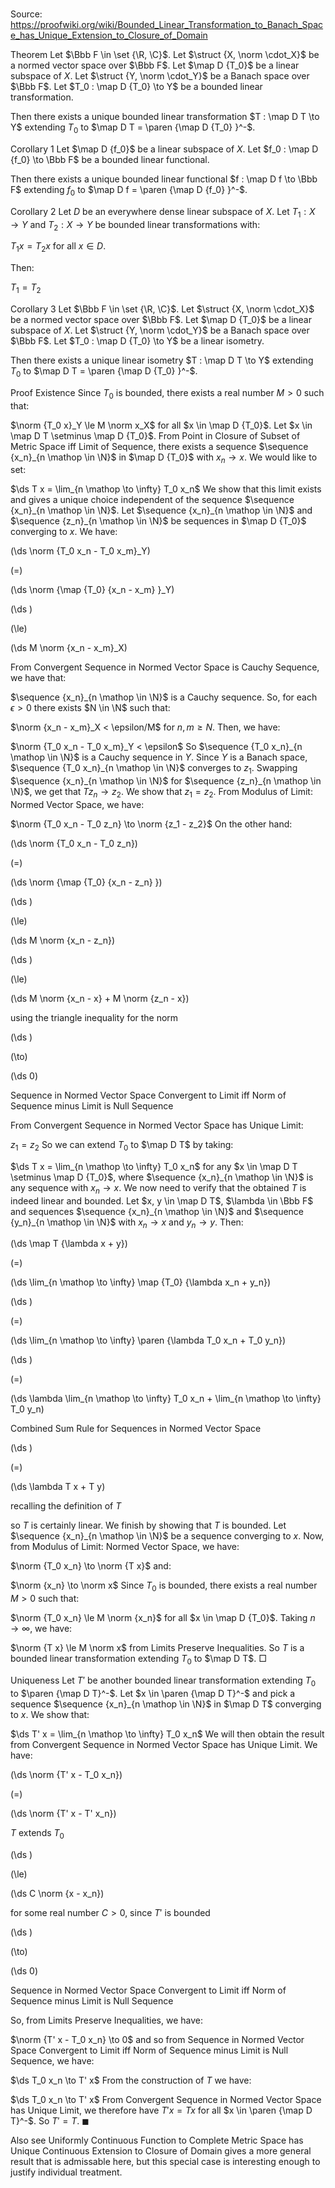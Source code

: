 # 

Source: https://proofwiki.org/wiki/Bounded_Linear_Transformation_to_Banach_Space_has_Unique_Extension_to_Closure_of_Domain



Theorem
Let $\Bbb F \in \set {\R, \C}$. 
Let $\struct {X, \norm \cdot_X}$ be a normed vector space over $\Bbb F$.
Let $\map D {T_0}$ be a linear subspace of $X$.
Let $\struct {Y, \norm \cdot_Y}$ be a Banach space over $\Bbb F$.
Let $T_0 : \map D {T_0} \to Y$ be a bounded linear transformation.

Then there exists a unique bounded linear transformation $T : \map D T \to Y$ extending $T_0$ to $\map D T = \paren {\map D {T_0} }^-$. 


Corollary 1
Let $\map D {f_0}$ be a linear subspace of $X$.
Let $f_0 : \map D {f_0} \to \Bbb F$ be a bounded linear functional.

Then there exists a unique bounded linear functional $f : \map D f \to \Bbb F$ extending $f_0$ to $\map D f = \paren {\map D {f_0} }^-$.


Corollary 2
Let $D$ be an everywhere dense linear subspace of $X$.
Let $T_1 : X \to Y$ and $T_2 : X \to Y$ be bounded linear transformations with: 

$T_1 x = T_2 x$ for all $x \in D$.

Then: 

$T_1 = T_2$


Corollary 3
Let $\Bbb F \in \set {\R, \C}$. 
Let $\struct {X, \norm \cdot_X}$ be a normed vector space over $\Bbb F$.
Let $\map D {T_0}$ be a linear subspace of $X$.
Let $\struct {Y, \norm \cdot_Y}$ be a Banach space over $\Bbb F$.
Let $T_0 : \map D {T_0} \to Y$ be a linear isometry.

Then there exists a unique linear isometry $T : \map D T \to Y$ extending $T_0$ to $\map D T = \paren {\map D {T_0} }^-$. 


Proof
Existence
Since $T_0$ is bounded, there exists a real number $M > 0$ such that: 

$\norm {T_0 x}_Y \le M \norm x_X$ for all $x \in \map D {T_0}$.
Let $x \in \map D T \setminus \map D {T_0}$.
From Point in Closure of Subset of Metric Space iff Limit of Sequence, there exists a sequence $\sequence {x_n}_{n \mathop \in \N}$ in $\map D {T_0}$ with $x_n \to x$. 
We would like to set: 

$\ds T x = \lim_{n \mathop \to \infty} T_0 x_n$
We show that this limit exists and gives a unique choice independent of the sequence $\sequence {x_n}_{n \mathop \in \N}$. 
Let $\sequence {x_n}_{n \mathop \in \N}$ and $\sequence {z_n}_{n \mathop \in \N}$ be sequences in $\map D {T_0}$ converging to $x$. 
We have: 














\(\ds \norm {T_0 x_n - T_0 x_m}_Y\)

\(=\)







\(\ds \norm {\map {T_0} {x_n - x_m} }_Y\)




















\(\ds \)

\(\le\)







\(\ds M \norm {x_n - x_m}_X\)









From Convergent Sequence in Normed Vector Space is Cauchy Sequence, we have that: 

$\sequence {x_n}_{n \mathop \in \N}$ is a Cauchy sequence.
So, for each $\epsilon > 0$ there exists $N \in \N$ such that: 

$\norm {x_n - x_m}_X < \epsilon/M$
for $n, m \ge N$. 
Then, we have: 

$\norm {T_0 x_n - T_0 x_m}_Y < \epsilon$
So $\sequence {T_0 x_n}_{n \mathop \in \N}$ is a Cauchy sequence in $Y$. 
Since $Y$ is a Banach space, $\sequence {T_0 x_n}_{n \mathop \in \N}$ converges to $z_1$.
Swapping $\sequence {x_n}_{n \mathop \in \N}$ for $\sequence {z_n}_{n \mathop \in \N}$, we get that $T z_n \to z_2$. 
We show that $z_1 = z_2$. 
From Modulus of Limit: Normed Vector Space, we have: 

$\norm {T_0 x_n - T_0 z_n} \to \norm {z_1 - z_2}$
On the other hand: 














\(\ds \norm {T_0 x_n - T_0 z_n}\)

\(=\)







\(\ds \norm {\map {T_0} {x_n - z_n} }\)




















\(\ds \)

\(\le\)







\(\ds M \norm {x_n - z_n}\)




















\(\ds \)

\(\le\)







\(\ds M \norm {x_n - x} + M \norm {z_n - x}\)





using the triangle inequality for the norm














\(\ds \)

\(\to\)







\(\ds 0\)





Sequence in Normed Vector Space Convergent to Limit iff Norm of Sequence minus Limit is Null Sequence



From Convergent Sequence in Normed Vector Space has Unique Limit:

$z_1 = z_2$
So we can extend $T_0$ to $\map D T$ by taking: 

$\ds T x = \lim_{n \mathop \to \infty} T_0 x_n$
for any $x \in \map D T \setminus \map D {T_0}$, where $\sequence {x_n}_{n \mathop \in \N}$ is any sequence with $x_n \to x$. 
We now need to verify that the obtained $T$ is indeed linear and bounded.
Let $x, y \in \map D T$, $\lambda \in \Bbb F$ and sequences $\sequence {x_n}_{n \mathop \in \N}$ and $\sequence {y_n}_{n \mathop \in \N}$ with $x_n \to x$ and $y_n \to y$. 
Then: 














\(\ds \map T {\lambda x + y}\)

\(=\)







\(\ds \lim_{n \mathop \to \infty} \map {T_0} {\lambda x_n + y_n}\)




















\(\ds \)

\(=\)







\(\ds \lim_{n \mathop \to \infty} \paren {\lambda T_0 x_n + T_0 y_n}\)




















\(\ds \)

\(=\)







\(\ds \lambda \lim_{n \mathop \to \infty} T_0 x_n + \lim_{n \mathop \to \infty} T_0 y_n\)





Combined Sum Rule for Sequences in Normed Vector Space














\(\ds \)

\(=\)







\(\ds \lambda T x + T y\)





recalling the definition of $T$



so $T$ is certainly linear. 
We finish by showing that $T$ is bounded.
Let $\sequence {x_n}_{n \mathop \in \N}$ be a sequence converging to $x$. 
Now, from Modulus of Limit: Normed Vector Space, we have: 

$\norm {T_0 x_n} \to \norm {T x}$
and:

$\norm {x_n} \to \norm x$
Since $T_0$ is bounded, there exists a real number $M > 0$ such that: 

$\norm {T_0 x_n} \le M \norm {x_n}$ for all $x \in \map D {T_0}$.
Taking $n \to \infty$, we have: 

$\norm {T x} \le M \norm x$
from Limits Preserve Inequalities.
So $T$ is a bounded linear transformation extending $T_0$ to $\map D T$. 
$\Box$


Uniqueness
Let $T'$ be another bounded linear transformation extending $T_0$ to $\paren {\map D T}^-$. 
Let $x \in \paren {\map D T}^-$ and pick a sequence $\sequence {x_n}_{n \mathop \in \N}$ in $\map D T$ converging to $x$. 
We show that: 

$\ds T' x = \lim_{n \mathop \to \infty} T_0 x_n$
We will then obtain the result from Convergent Sequence in Normed Vector Space has Unique Limit.
We have: 














\(\ds \norm {T' x - T_0 x_n}\)

\(=\)







\(\ds \norm {T' x - T' x_n}\)





$T$ extends $T_0$














\(\ds \)

\(\le\)







\(\ds C \norm {x - x_n}\)





for some real number $C > 0$, since $T'$ is bounded














\(\ds \)

\(\to\)







\(\ds 0\)





Sequence in Normed Vector Space Convergent to Limit iff Norm of Sequence minus Limit is Null Sequence



So, from Limits Preserve Inequalities, we have: 

$\norm {T' x - T_0 x_n} \to 0$
and so from Sequence in Normed Vector Space Convergent to Limit iff Norm of Sequence minus Limit is Null Sequence, we have: 

$\ds T_0 x_n \to T' x$
From the construction of $T$ we have:

$\ds T_0 x_n \to T' x$
From Convergent Sequence in Normed Vector Space has Unique Limit, we therefore have $T' x = T x$ for all $x \in \paren {\map D T}^-$.
So $T' = T$.
$\blacksquare$


Also see
Uniformly Continuous Function to Complete Metric Space has Unique Continuous Extension to Closure of Domain gives a more general result that is admissable here, but this special case is interesting enough to justify individual treatment.




